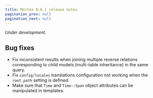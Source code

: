 ```yaml
---
title: Marten 0.6.1 release notes
pagination_prev: null
pagination_next: null
---
```


_Under development._

## Bug fixes

* Fix inconsistent results when joining multiple reverse relations corresponding to child models (multi-table inheritance) in the same query.
* Fix `config/locales` translations configuration not working when the `root_path` setting is defined.
* Make sure that `Time` and `Time::Span` object attributes can be manipulated in templates.
